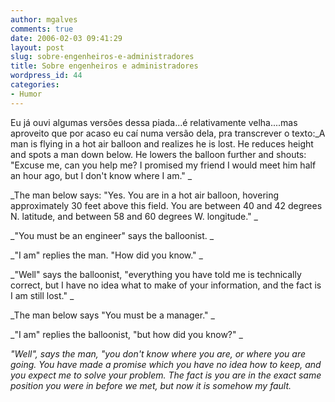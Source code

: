 ```yaml
---
author: mgalves
comments: true
date: 2006-02-03 09:41:29
layout: post
slug: sobre-engenheiros-e-administradores
title: Sobre engenheiros e administradores
wordpress_id: 44
categories:
- Humor
---
```


Eu já ouvi algumas versões dessa piada...é relativamente velha....mas aproveito que por acaso eu caí numa versão dela, pra transcrever o texto:_A man is flying in a hot air balloon and realizes he is lost. He reduces height and spots a man down below. He lowers the balloon further and shouts: "Excuse me, can you help me? I promised my friend I would meet him half an hour ago, but I don't know where I am." _

_The man below says: "Yes. You are in a hot air balloon, hovering approximately 30 feet above this field. You are between 40 and 42 degrees N. latitude, and between 58 and 60 degrees W. longitude." _

_"You must be an engineer" says the balloonist. _

_"I am" replies the man. "How did you know." _

_"Well" says the balloonist, "everything you have told me is technically correct, but I have no idea what to make of your information, and the fact is I am still lost." _

_The man below says "You must be a manager." _

_"I am" replies the balloonist, "but how did you know?" _

_"Well", says the man, "you don't know where you are, or where you are going. You have made a promise which you have no idea how to keep, and you expect me to solve your problem. The fact is you are in the exact same position you were in before we met, but now it is somehow my fault._
